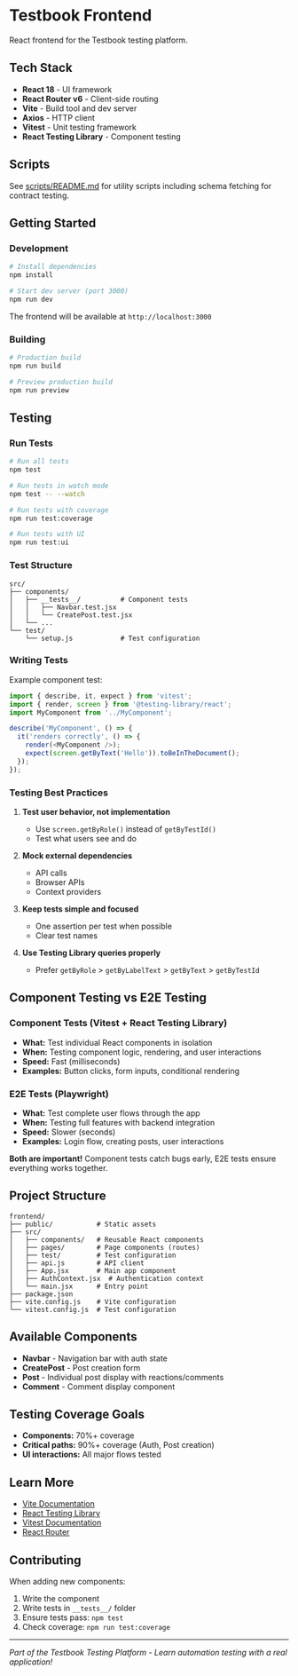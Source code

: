 # Testbook Frontend

React frontend for the Testbook testing platform.

## Tech Stack

- **React 18** - UI framework
- **React Router v6** - Client-side routing
- **Vite** - Build tool and dev server
- **Axios** - HTTP client
- **Vitest** - Unit testing framework
- **React Testing Library** - Component testing

## Scripts

See [scripts/README.md](scripts/README.md) for utility scripts including schema fetching for contract testing.

## Getting Started

### Development

```bash
# Install dependencies
npm install

# Start dev server (port 3000)
npm run dev
```

The frontend will be available at `http://localhost:3000`

### Building

```bash
# Production build
npm run build

# Preview production build
npm run preview
```

## Testing

### Run Tests

```bash
# Run all tests
npm test

# Run tests in watch mode
npm test -- --watch

# Run tests with coverage
npm run test:coverage

# Run tests with UI
npm run test:ui
```

### Test Structure

```text
src/
├── components/
│   ├── __tests__/          # Component tests
│   │   ├── Navbar.test.jsx
│   │   └── CreatePost.test.jsx
│   └── ...
└── test/
    └── setup.js            # Test configuration
```

### Writing Tests

Example component test:

```javascript
import { describe, it, expect } from 'vitest';
import { render, screen } from '@testing-library/react';
import MyComponent from '../MyComponent';

describe('MyComponent', () => {
  it('renders correctly', () => {
    render(<MyComponent />);
    expect(screen.getByText('Hello')).toBeInTheDocument();
  });
});
```

### Testing Best Practices

1. **Test user behavior, not implementation**
   - Use `screen.getByRole()` instead of `getByTestId()`
   - Test what users see and do

2. **Mock external dependencies**
   - API calls
   - Browser APIs
   - Context providers

3. **Keep tests simple and focused**
   - One assertion per test when possible
   - Clear test names

4. **Use Testing Library queries properly**
   - Prefer `getByRole` > `getByLabelText` > `getByText` > `getByTestId`

## Component Testing vs E2E Testing

### Component Tests (Vitest + React Testing Library)

- **What:** Test individual React components in isolation
- **When:** Testing component logic, rendering, and user interactions
- **Speed:** Fast (milliseconds)
- **Examples:** Button clicks, form inputs, conditional rendering

### E2E Tests (Playwright)

- **What:** Test complete user flows through the app
- **When:** Testing full features with backend integration
- **Speed:** Slower (seconds)
- **Examples:** Login flow, creating posts, user interactions

**Both are important!** Component tests catch bugs early, E2E tests ensure everything works together.

## Project Structure

```text
frontend/
├── public/           # Static assets
├── src/
│   ├── components/   # Reusable React components
│   ├── pages/        # Page components (routes)
│   ├── test/         # Test configuration
│   ├── api.js        # API client
│   ├── App.jsx       # Main app component
│   ├── AuthContext.jsx  # Authentication context
│   └── main.jsx      # Entry point
├── package.json
├── vite.config.js    # Vite configuration
└── vitest.config.js  # Test configuration
```

## Available Components

- **Navbar** - Navigation bar with auth state
- **CreatePost** - Post creation form
- **Post** - Individual post display with reactions/comments
- **Comment** - Comment display component

## Testing Coverage Goals

- **Components:** 70%+ coverage
- **Critical paths:** 90%+ coverage (Auth, Post creation)
- **UI interactions:** All major flows tested

## Learn More

- [Vite Documentation](https://vitejs.dev/)
- [React Testing Library](https://testing-library.com/react)
- [Vitest Documentation](https://vitest.dev/)
- [React Router](https://reactrouter.com/)

## Contributing

When adding new components:

1. Write the component
2. Write tests in `__tests__/` folder
3. Ensure tests pass: `npm test`
4. Check coverage: `npm run test:coverage`

---

_Part of the Testbook Testing Platform - Learn automation testing with a real application!_
